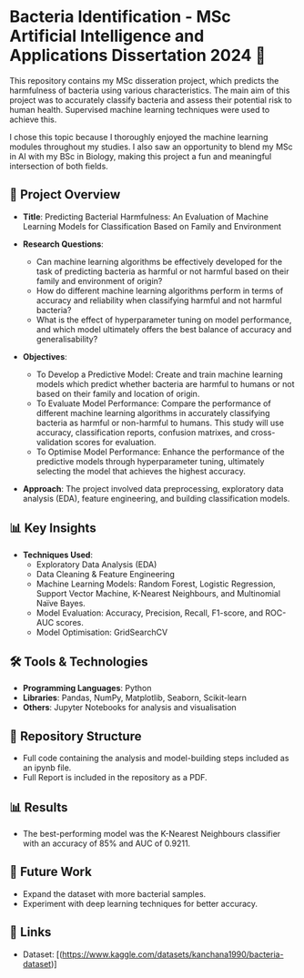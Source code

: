 # Bacteria Identification - MSc Artificial Intelligence and Applications Dissertation 2024 🦠

This repository contains my MSc disseration project, which predicts the harmfulness of bacteria using various characteristics. The main aim of this project was to accurately classify bacteria and assess their potential risk to human health. Supervised machine learning techniques were used to achieve this.

I chose this topic because I thoroughly enjoyed the machine learning modules throughout my studies. I also saw an opportunity to blend my MSc in AI with my BSc in Biology, making this project a fun and meaningful intersection of both fields. 

## 📝 Project Overview
- **Title**: Predicting Bacterial Harmfulness: An Evaluation of Machine Learning Models for Classification Based on Family and Environment
- **Research Questions**:
  - Can machine learning algorithms be effectively developed for the task of predicting bacteria as harmful or not harmful based on their family and environment of origin?
  - How do different machine learning algorithms perform in terms of accuracy and reliability when classifying harmful and not harmful bacteria?
  - What is the effect of hyperparameter tuning on model performance, and which model ultimately offers the best balance of accuracy and generalisability?
       
- **Objectives**:
  -	To Develop a Predictive Model: Create and train machine learning models which predict whether bacteria are harmful to humans or not based on their family and location of origin.
  -	To Evaluate Model Performance: Compare the performance of different machine learning algorithms in accurately classifying bacteria as harmful or non-harmful to humans. This study will use accuracy, classification reports, confusion matrixes, and cross-validation scores for evaluation.
  -	To Optimise Model Performance: Enhance the performance of the predictive models through hyperparameter tuning, ultimately selecting the model that achieves the highest accuracy.
    
- **Approach**: The project involved data preprocessing, exploratory data analysis (EDA), feature engineering, and building classification models.

## 📊 Key Insights
- **Techniques Used**: 
  - Exploratory Data Analysis (EDA)
  - Data Cleaning & Feature Engineering
  - Machine Learning Models: Random Forest, Logistic Regression, Support Vector Machine, K-Nearest Neighbours, and Multinomial Naïve Bayes. 
  - Model Evaluation: Accuracy, Precision, Recall, F1-score, and ROC-AUC scores.
  - Model Optimisation: GridSearchCV

## 🛠 Tools & Technologies
- **Programming Languages**: Python
- **Libraries**: Pandas, NumPy, Matplotlib, Seaborn, Scikit-learn
- **Others**: Jupyter Notebooks for analysis and visualisation

## 📁 Repository Structure
- Full code containing the analysis and model-building steps included as an ipynb file.
- Full Report is included in the repository as a PDF.

## 📊 Results
- The best-performing model was the K-Nearest Neighbours classifier with an accuracy of 85% and AUC of 0.9211.

## 📜 Future Work
- Expand the dataset with more bacterial samples.
- Experiment with deep learning techniques for better accuracy.

## 🔗 Links
- Dataset: [(https://www.kaggle.com/datasets/kanchana1990/bacteria-dataset)]
